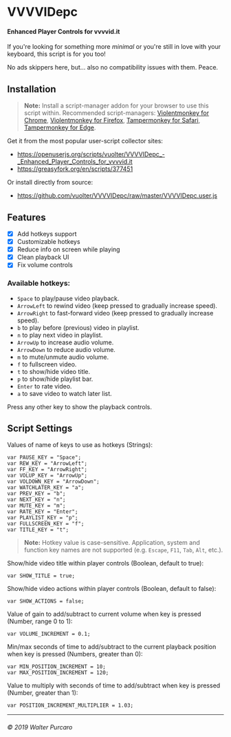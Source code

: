 VVVVIDepc
=========

#### Enhanced Player Controls for vvvvid.it

If you're looking for something more *minimal* or you're still in love with your keyboard,
this script is for you too!

No ads skippers here, but... also no compatibility issues with them. Peace.


Installation
------------

> **Note:**
> Install a script-manager addon for your browser to use this script within.
> Recommended script-managers: [Violentmonkey for Chrome](https://chrome.google.com/webstore/detail/violentmonkey/jinjaccalgkegednnccohejagnlnfdag), [Violentmonkey for Firefox](https://addons.mozilla.org/firefox/addon/violentmonkey), [Tampermonkey for Safari](https://safari-extensions.apple.com/details/?id=net.tampermonkey.safari-G3XV72R5TC), [Tampermonkey for Edge](https://www.microsoft.com/store/apps/9NBLGGH5162S).

Get it from the most popular user-script collector sites:

- https://openuserjs.org/scripts/vuolter/VVVVIDepc_-_Enhanced_Player_Controls_for_vvvvid.it
- https://greasyfork.org/en/scripts/377451

Or install directly from source:

- https://github.com/vuolter/VVVVIDepc/raw/master/VVVVIDepc.user.js


Features
--------

- [x] Add hotkeys support
- [x] Customizable hotkeys
- [x] Reduce info on screen while playing
- [x] Clean playback UI
- [x] Fix volume controls

### Available hotkeys:

- `Space` to play/pause video playback.
- `ArrowLeft` to rewind video (keep pressed to gradually increase speed).
- `ArrowRight` to fast-forward video (keep pressed to gradually increase speed).
- `b` to play before (previous) video in playlist.
- `n` to play next video in playlist.
- `ArrowUp` to increase audio volume.
- `ArrowDown` to reduce audio volume.
- `m` to mute/unmute audio volume.
- `f` to fullscreen video.
- `t` to show/hide video title.
- `p` to show/hide playlist bar.
- `Enter` to rate video.
- `a` to save video to watch later list.

Press any other key to show the playback controls.


Script Settings
---------------

Values of name of keys to use as hotkeys (Strings):

    var PAUSE_KEY = "Space";
    var REW_KEY = "ArrowLeft";
    var FF_KEY = "ArrowRight";
    var VOLUP_KEY = "ArrowUp";
    var VOLDOWN_KEY = "ArrowDown";
    var WATCHLATER_KEY = "a";
    var PREV_KEY = "b";
    var NEXT_KEY = "n";
    var MUTE_KEY = "m";
    var RATE_KEY = "Enter";
    var PLAYLIST_KEY = "p";
    var FULLSCREEN_KEY = "f";
    var TITLE_KEY = "t";

> **Note:**
> Hotkey value is case-sensitive.
> Application, system and function key names are not supported
> (e.g. `Escape`, `F11`, `Tab`, `Alt`, etc.).

Show/hide video title within player controls (Boolean, default to true):

    var SHOW_TITLE = true;

Show/hide video actions within player controls (Boolean, default to false):

    var SHOW_ACTIONS = false;

Value of gain to add/subtract to current volume when key is pressed (Number, range 0 to 1):

    var VOLUME_INCREMENT = 0.1;

Min/max seconds of time to add/subtract to the current playback position when key is pressed (Numbers, greater than 0):

    var MIN_POSITION_INCREMENT = 10;
    var MAX_POSITION_INCREMENT = 120;

Value to multiply with seconds of time to add/subtract when key is pressed (Number, greater than 1):

    var POSITION_INCREMENT_MULTIPLIER = 1.03;


----------------------------
###### © 2019 Walter Purcaro
